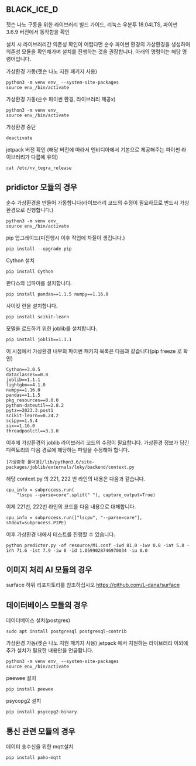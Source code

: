 ## BLACK_ICE_D

젯슨 나노 구동을 위한 라이브러리 빌드 가이드,
리눅스 우분투 18.04LTS, 파이썬 3.6.9 버전에서 동작함을 확인


설치 시 라이브러리간 의존성 확인이 어렵다면 순수 파이썬 환경의 가상환경을 생성하여
의존성 모듈을 확인해가며 설치를 진행하는 것을 권장합니다. 아래의 명령어는 해당 명령어입니다.


가상환경 가동(젯슨 나노 지원 패키지 사용)
```
python3 -m venv env_ --system-site-packages
source env_/bin/activate
```

가상환경 가동(순수 파이썬 환경, 라이브러리 제공x)
```
python3 -m venv env_
source env_/bin/activate
```


가상환경 중단
```
deactivate
```


jetpack 버전 확인
(해당 버전에 따라서 엔비디아에서 기본으로 제공해주는 파이썬 라이브러리가 다름에 유의)
```
cat /etc/nv_tegra_release
```




## pridictor 모듈의 경우

순수 가상환경을 만들어 가동합니다(라이브러리 코드의 수정이 필요하므로 반드시 가상환경으로 진행합니다.)
```
python3 -m venv env_
source env_/bin/activate
```

pip 업그레이드(미진행시 이후 작업에 차질이 생깁니다.)
```
pip install --upgrade pip
```


Cython 설치
```
pip install Cython
```


판다스와 넘파이를 설치합니다.
```
pip install pandas==1.1.5 numpy==1.16.0
```

사이킷 런을 설치합니다.
```
pip install scikit-learn
```



모델을 로드하기 위한 joblib를 설치합니다.
```
pip install joblib==1.1.1
```

이 시점에서 가상환경 내부의 파이썬 패키지 목록은 다음과 같습니다(pip freeze 로 확인)
```
Cython==3.0.5
dataclasses==0.8
joblib==1.1.1
lightgbm==4.1.0
numpy==1.16.0
pandas==1.1.5
pkg_resources==0.0.0
python-dateutil==2.8.2
pytz==2023.3.post1
scikit-learn==0.24.2
scipy==1.5.4
six==1.16.0
threadpoolctl==3.1.0
```

이후에 가상환경의 joblib 라이브러리 코드의 수정이 필요합니다. 
가상환경 정보가 담긴 디렉토리의 다음 경로에 해당하는 파일을 수정해야 합니다.
```
[가상환경 폴더명]/lib/python3.6/site-packages/joblib/externals/loky/backend/context.py
```

해당 context.py 의 221, 222 번 라인의 내용은 다음과 같습니다.
```
cpu_info = subprocess.run(
    "lscpu --parse=core".split(" "), capture_output=True)
```

이제 221번, 222번 라인의 코드를 다음 내용으로 대체합니다.
```
cpu_info = subprocess.run(["lscpu", "--parse=core"], stdout=subprocess.PIPE)
```


이후 가상환경 내에서 테스트를 진행할 수 있습니다.
```
python predictor.py -of resource/M1.conf -iwd 81.0 -iwv 0.8 -iat 5.8 -irh 71.6 -ist 7.9 -iw 0 -id 1.0599028746970034 -iu 0.0
```





## 이미지 처리 AI 모듈의 경우
surface 하위 리포지토리를 참조하십시오 https://github.com/L-dana/surface


## 데이터베이스 모듈의 경우

데이터베이스 설치(postgres)
```
sudo apt install postgresql postgresql-contrib
```

가상환경 가동(젯슨 나노 지원 패키지 사용)
jetpack 에서 지원하는 라이브러리 이외에 추가 설치가 필요한 내용만을 언급합니다.
```
python3 -m venv env_ --system-site-packages
source env_/bin/activate
```


peewee 설치
```
pip install peewee
```


psycopg2 설치
```
pip install psycopg2-binary
```



## 통신 관련 모듈의 경우


데이터 송수신을 위한 mqtt설치
```
pip install paho-mqtt
```


